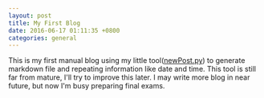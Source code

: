 ```yaml
---
layout: post
title: My First Blog
date: 2016-06-17 01:11:35 +0800
categories: general
---
```

This is my first manual blog using my little tool([newPost.py](https://github.com/Yienschwen/yienschwen.github.io/blob/master/newPost.py))
to generate markdown file and repeating information like date and time. This tool is still far from mature, I'll try to improve this later.
I may write more blog in near future, but now I'm busy preparing final exams.